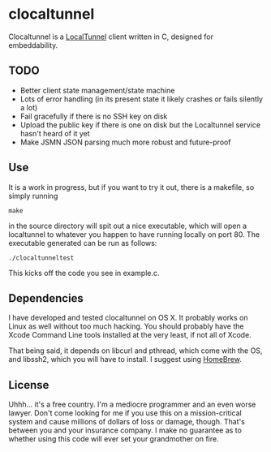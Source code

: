 clocaltunnel
============

Clocaltunnel is a [LocalTunnel][lt-website] client written in C, designed for embeddability.

[lt-website]: http://progrium.com/localtunnel/

TODO
----

* Better client state management/state machine
* Lots of error handling (in its present state it likely crashes or fails silently a lot)
* Fail gracefully if there is no SSH key on disk
* Upload the public key if there is one on disk but the Localtunnel service hasn't heard of it yet
* Make JSMN JSON parsing much more robust and future-proof


Use
---

It is a work in progress, but if you want to try it out, there is a makefile, so simply running
	
	make

in the source directory will spit out a nice executable, which will open a localtunnel to whatever you happen to have running locally on port 80. The executable generated can be run as follows:

	./clocaltunneltest

This kicks off the code you see in example.c. 


Dependencies
------------

I have developed and tested clocaltunnel on OS X. It probably works on Linux as well without too much hacking. You should probably have the Xcode Command Line tools installed at the very least, if not all of Xcode. 

That being said, it depends on libcurl and pthread, which come with the OS, and libssh2, which you will have to install. I suggest using [HomeBrew][homebrew-website].

[homebrew-website]: http://mxcl.github.com/homebrew/

License
-------

Uhhh... it's a free country. I'm a mediocre programmer and an even worse lawyer. Don't come looking for me if you use this on a mission-critical system and cause millions of dollars of loss or damage, though. That's between you and your insurance company. I make no guarantee as to whether using this code will ever set your grandmother on fire.
